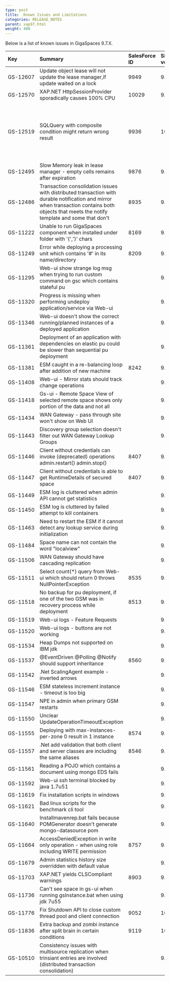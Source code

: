 ```yaml
---
type: post
title:  Known Issues and Limitations
categories: RELEASE_NOTES
parent: xap97.html
weight: 400
---
```



Below is a list of known issues in GigaSpaces 9.7.X.



| Key | Summary | SalesForce ID | Since version | Workaround | Platform/s
|:----|:--------|:----------------|:---------------|:------------------|:----------|
| <nobr>GS-12607</nobr> | Update object lease will not update the lease manager,if update waited on a lock | 9949 | 9.7.2 |  | Java |
| GS-12570 | XAP.NET HttpSessionProvider sporadically causes 100% CPU | 10029 | 9.7.0 | | Java |
| GS-12519 | SQLQuery with composite condition might return wrong result | 9936 | 10.2.0 | Instead of writing: a in (x,y) AND (b < z OR A in (w,v)) do write: (b < z OR A in (w,v)) AND a in (x,y) | Java |
| GS-12495 | Slow Memory leak in lease manager - empty cells remains after expiration | 9876 | 9.7.0 | | All |
| GS-12486 | Transaction consolidation issues with distributed transaction with durable notification and mirror when transaction contains both objects that meets the notify template and some that don't | 8935 | 9.7.0 |  | All |
| GS-11222 | Unable to run GigaSpaces component when installed under folder with '(',')' chars | 8169 | 9.7.0 | | All |
| GS-11249 | Error while deploying a processing unit which contains '#' in its name/directory | 8209 | 9.7.0 | | Java, .Net |
| GS-11295 | Web-ui show strange log msg when trying to run custom command on gsc which contains stateful pu | | 9.7.0 | | All |
| GS-11320 | Progress is missing when performing undeploy application/service via Web-ui | | 9.7.0 | | All |
| GS-11346 | Web-ui doesn't show the correct running/planned instances of a deployed application | | 9.7.0 | | All |
| GS-11361 | Deployment of an application with dependencies on elastic pu could be slower than sequential pu deployment | | 9.7.0 | | Java |
| GS-11381 | ESM caught in a re-balancing loop after addition of new machine | 8242 | 9.7.0 | | All |
| GS-11408 | Web-ui - Mirror stats should track change operations | | 9.7.0 | | All |
| GS-11418 | Gs-ui - Remote Space View of selected remote space shows only portion of the data and not all | | 9.7.0 | | All |
| GS-11434 | WAN Gateway -  pass through site won't show on Web UI | | 9.7.0 | | All |
| GS-11443 | Discovery group selection doesn't filter out WAN Gateway Lookup Groups | | 9.7.0 | | All |
| GS-11446 | Client without credentials can invoke (deprecated) operations admin.restart() admin.stop() | 8407 | 9.7.0 | | All |
| GS-11447 | Client without credentials is able to get RuntimeDetails of secured space | 8407 | 9.7.0 | | All |
| GS-11449 | ESM log is cluttered when admin API cannot get statistics | | 9.7.0 | | Java |
| GS-11450 | ESM log is cluttered by failed attempt to kill containers | | 9.7.0 | | Java |
| GS-11463 | Need to restart the ESM if it cannot detect any lookup service during initialization | | 9.7.0 | | Java |
| GS-11484 | Space name can not contain the word "localview" | | 9.7.0 | | All |
| GS-11506 | WAN Gateway should have cascading replication | | 9.7.0 | | All |
| GS-11511 | Select count(*) query from Web-ui which should return 0 throws NullPointerException | 8535 | 9.7.0 | | All |
| GS-11518 | No backup for pu deployment, if one of the two GSM was in recovery process while deployment | 8513 | 9.7.0 | | All |
| GS-11519 | Web-ui logs - Feature Requests | | 9.7.0 | | All |
| GS-11520 | Web-ui logs - buttons are not working | | 9.7.0 | | All |
| GS-11534 | Heap Dumps not supported on IBM jdk | | 9.7.0 | | All |
| GS-11537 | @EventDriven @Polling @Notify should support inheritance | 8560 | 9.7.0 | | Java, .Net |
| GS-11542 | .Net ScalingAgent example - inverted arrows | | 9.7.0 | | .Net |
| GS-11546 | ESM stateless increment instance - timeout is too big | | 9.7.0 | | Java |
| GS-11547 | NPE in admin when primary GSM restarts | | 9.7.0 | | Java |
| GS-11550 | Unclear UpdateOperationTimeoutException | | 9.7.0 | | All |
| GS-11555 | Deploying with max-instances-per-zone 0 result in 1 instance | 8574 | 9.7.0 | | All |
| GS-11557 | .Net add validation that both client and server classes are including the same aliases | 8546 | 9.7.0 | | .Net |
| GS-11561 | Reading a POJO which contains a document using mongo EDS fails | | 9.7.0 | | Java |
| GS-11592 | Web-ui ssh terminal blocked by java 1.7u51 | | 9.7.0 | | Java |
| GS-11619 | Fix installation scripts in windows | | 9.7.0 | | All |
| GS-11621 | Bad linux scripts for the benchmark cli tool | | 9.7.0 | | Java |
| GS-11640 | Installmavenrep.bat fails because POMGenerator doesn't generate mongo-datasource pom | | 9.7.0 | | Java |
| GS-11664 | AccessDeniedException in write only operation - when using role including WRITE permission | 8757 | 9.7.0 | | All |
| GS-11679 | Admin statistics history size overridden with default value |  | 9.7.1 | | Java |
| GS-11703 | XAP.NET yields CLSCompliant warnings | 8903 | 9.7.1 | | .NET |
| GS-11736 | Can't see space in gs-ui when running gsInstance.bat when using jdk 7u55 |  | 9.7.1 | | Java |
| GS-11776 | Fix Shutdown API to close custom thread pool and client connection | 9052 | 10.0.0 | | All |
| GS-11836 | Extra backup and zombi instance after split brain in certain conditions | 9119 | 10.0.0 | | Java |
| GS-10510 | Consistency issues with multisource replication when trinsiant entries are involved (distributed transaction consolidation) | | 9.7.0 | | All | 
